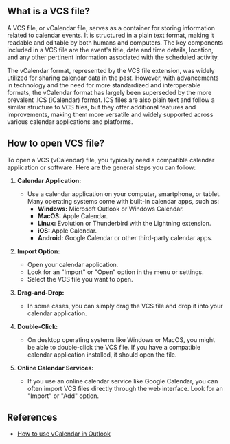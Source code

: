 ## What is a VCS file?

A VCS file, or vCalendar file, serves as a container for storing information related to calendar events. It is structured in a plain text format, making it readable and editable by both humans and computers. The key components included in a VCS file are the event's title, date and time details, location, and any other pertinent information associated with the scheduled activity.

The vCalendar format, represented by the VCS file extension, was widely utilized for sharing calendar data in the past. However, with advancements in technology and the need for more standardized and interoperable formats, the vCalendar format has largely been superseded by the more prevalent .ICS (iCalendar) format. ICS files are also plain text and follow a similar structure to VCS files, but they offer additional features and improvements, making them more versatile and widely supported across various calendar applications and platforms.

## How to open VCS file?

To open a VCS (vCalendar) file, you typically need a compatible calendar application or software. Here are the general steps you can follow:

1.  **Calendar Application:**
    
    -   Use a calendar application on your computer, smartphone, or tablet. Many operating systems come with built-in calendar apps, such as:
        -   **Windows:** Microsoft Outlook or Windows Calendar.
        -   **MacOS:** Apple Calendar.
        -   **Linux:** Evolution or Thunderbird with the Lightning extension.
        -   **iOS:** Apple Calendar.
        -   **Android:** Google Calendar or other third-party calendar apps.
2.  **Import Option:**
    
    -   Open your calendar application.
    -   Look for an "Import" or "Open" option in the menu or settings.
    -   Select the VCS file you want to open.
3.  **Drag-and-Drop:**
    
    -   In some cases, you can simply drag the VCS file and drop it into your calendar application.
4.  **Double-Click:**
    
    -   On desktop operating systems like Windows or MacOS, you might be able to double-click the VCS file. If you have a compatible calendar application installed, it should open the file.
5.  **Online Calendar Services:**
    
    -   If you use an online calendar service like Google Calendar, you can often import VCS files directly through the web interface. Look for an "Import" or "Add" option.

## References
* [How to use vCalendar in Outlook](https://learn.microsoft.com/en-us/outlook/troubleshoot/calendaring/how-to-use-vcalendar-in-outlook)
